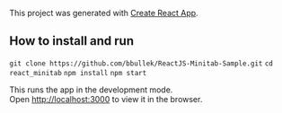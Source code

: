 This project was generated with [Create React App](https://github.com/facebook/create-react-app).

## How to install and run

`git clone https://github.com/bbullek/ReactJS-Minitab-Sample.git`
`cd react_minitab`
`npm install`
`npm start`

This runs the app in the development mode.<br />
Open [http://localhost:3000](http://localhost:3000) to view it in the browser.
